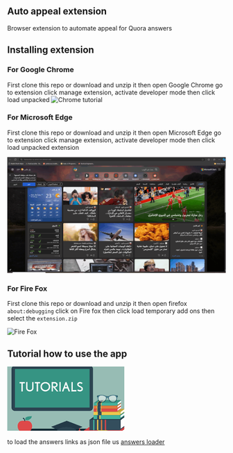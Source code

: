 ## Auto appeal extension
Browser extension to automate appeal for Quora answers

## Installing extension
### For Google Chrome
First clone this repo or download and unzip it then open Google Chrome go to extension click manage extension, activate developer mode then click load unpacked
![Chrome tutorial](chrome.gif)
### For Microsoft Edge
First clone this repo or download and unzip it then open Microsoft Edge go to extension click manage extension, activate developer mode then click load unpacked extension

![Edge tutorial](edge.gif)
### For Fire Fox
First clone this repo or download and unzip it then open firefox ``about:debugging`` click on Fire fox then click load temporary add ons then select the ``extension.zip``

![Fire Fox](firefox.gif)

## Tutorial how to use the app 
[![Watch the video](tuto.png)](https://github.com/AliTigui/Quora_Appeal/blob/master/tuto.mp4)

to load the answers links as json file us [answers loader](https://github.com/AliTigui/answers_loader)
